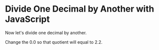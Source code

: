 # Divide One Decimal by Another with JavaScript

Now let's divide one decimal by another.

Change the 0.0 so that quotient will equal to 2.2.
